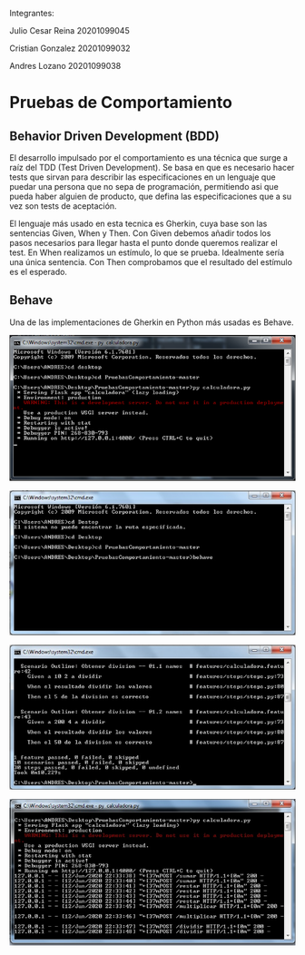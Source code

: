 Integrantes: 

Julio Cesar Reina      20201099045

Cristian Gonzalez   20201099032

Andres Lozano          20201099038

# Pruebas de Comportamiento

## Behavior Driven Development (BDD)
El desarrollo impulsado por el comportamiento es una técnica que surge a raíz del TDD (Test Driven Development). Se basa en que es necesario hacer tests que sirvan para describir las especificaciones en un lenguaje que puedar una persona que no sepa de programación, permitiendo asi que pueda haber alguien de producto, que defina las especificaciones que a su vez son tests de aceptación.

El lenguaje más usado en esta tecnica es Gherkin, cuya base son las sentencias Given, When y Then. Con Given debemos añadir todos los pasos necesarios para llegar hasta el punto donde queremos realizar el test. En When realizamos un estímulo, lo que se prueba. Idealmente sería una única sentencia. Con Then comprobamos que el resultado del estímulo es el esperado.

## Behave 
Una de las implementaciones de Gherkin en Python más usadas es Behave. 


![FIGURA 1](img/calculadora.jpg)

![FIGURA 2](img/behave.jpg)

![FIGURA 3](img/resultados.jpg)

![FIGURA 4](img/calculadora_2.jpg)
